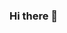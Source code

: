 ### Hi there 👋

<!--
**JoeFoster-cn/JoeFoster-cn** is a ✨ _special_ ✨ repository because its `README.md` (this file) appears on your GitHub profile.

Hi, I'm Joe!

- 🔭 I’m currently working on a CodeNation 12 week bootcamp!
- 🌱 I’m currently learning multiple coding languages. 
- 👯 I’m looking to collaborate on 
- 🤔 I’m looking for help with ...
- 💬 Ask me about ...
- 📫 How to reach me: ...
- 😄 Pronouns: ...
- ⚡ Fun fact: ...
-->
